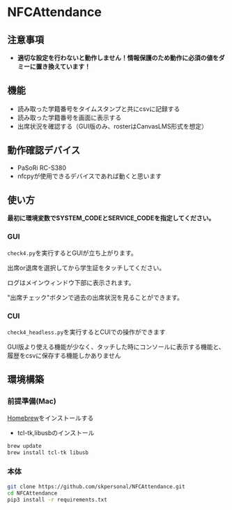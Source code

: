 # NFCAttendance

## 注意事項

- **適切な設定を行わないと動作しません！情報保護のため動作に必須の値をダミーに置き換えています！**

## 機能

- 読み取った学籍番号をタイムスタンプと共にcsvに記録する
- 読み取った学籍番号を画面に表示する
- 出席状況を確認する（GUI版のみ、rosterはCanvasLMS形式を想定）

## 動作確認デバイス

- PaSoRi RC-S380
- nfcpyが使用できるデバイスであれば動くと思います

## 使い方

**最初に環境変数でSYSTEM_CODEとSERVICE_CODEを指定してください。**

### GUI

`check4.py`を実行するとGUIが立ち上がります。

出席or退席を選択してから学生証をタッチしてください。

ログはメインウィンドウ下部に表示されます。

"出席チェック"ボタンで過去の出席状況を見ることができます。

### CUI

`check4_headless.py`を実行するとCUIでの操作ができます

GUI版より使える機能が少なく、タッチした時にコンソールに表示する機能と、履歴をcsvに保存する機能しかありません

## 環境構築

### 前提準備(Mac)

[Homebrew](https://brew.sh/)をインストールする

- tcl-tk,libusbのインストール

```bash
brew update
brew install tcl-tk libusb
```

### 本体

```bash
git clone https://github.com/skpersonal/NFCAttendance.git
cd NFCAttendance
pip3 install -r requirements.txt
```
